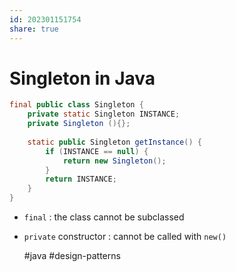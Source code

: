 ```yaml
---  
id: 202301151754  
share: true  
---  
```

# Singleton in Java  
```java  
final public class Singleton {    
    private static Singleton INSTANCE;    
    private Singleton (){};    
    
    static public Singleton getInstance() {    
        if (INSTANCE == null) {    
            return new Singleton();    
        }    
        return INSTANCE;    
    }    
}  
```  
- `final` : the class cannot be subclassed  
- `private` constructor : cannot be called with `new()`  
  
  
	#java #design-patterns
